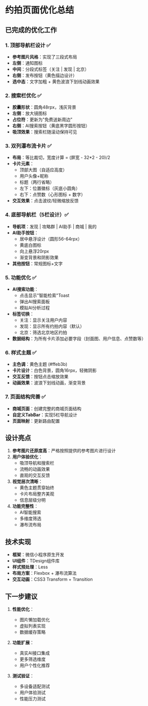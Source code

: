 # 约拍页面优化总结

## 已完成的优化工作

### 1. 顶部导航栏设计 ✅
- **参考图片风格**：实现了三段式布局
- **左侧**：通知图标
- **中间**：分段式标签（关注 | 发现 | 北京）
- **右侧**：发布按钮（黄色描边设计）
- **选中态**：文字加粗 + 黄色波浪下划线动画效果

### 2. 搜索栏优化 ✅
- **胶囊形状**：圆角48rpx，浅灰背景
- **左侧**：放大镜图标
- **占位符**：更新为"免费送新周边"
- **右侧**：AI搜索按钮（黄底黑字圆形按钮）
- **吸顶效果**：搜索栏随滚动保持可见

### 3. 双列瀑布流卡片 ✅
- **布局**：等比裁切，宽度计算 = (屏宽 - 32*2 - 20)/2
- **卡片元素**：
  - 顶部大图（自适应高度）
  - 用户头像+昵称
  - 标题（两行省略）
  - 左下：位置徽标（灰底小圆角）
  - 右下：点赞数（心形图标 + 数字）
- **交互效果**：点击波纹/轻微缩放反馈

### 4. 底部导航栏（5栏设计）✅
- **导航项**：发现 | 攻略群 | AI助手 | 商城 | 我的
- **AI助手按钮**：
  - 居中悬浮设计（圆形56-64rpx）
  - 黄底白图标
  - 向上悬浮20rpx
  - 渐变背景和阴影效果
- **其他按钮**：常规图标+文字

### 5. 功能优化 ✅
- **AI搜索功能**：
  - 点击显示"智能检索"Toast
  - 弹出AI搜索面板
  - 模拟AI分析过程
- **标签切换**：
  - 关注：显示关注用户内容
  - 发现：显示所有约拍内容（默认）
  - 北京：筛选北京地区约拍
- **数据结构**：为所有卡片添加必要字段（封面图、用户信息、点赞数等）

### 6. 样式主题 ✅
- **主色调**：黄色主题 (#ffeb3b)
- **卡片设计**：白色背景，圆角16rpx，轻微阴影
- **交互反馈**：按钮点击缩放效果
- **动画效果**：波浪下划线动画，渐变背景

### 7. 页面结构完善 ✅
- **商城页面**：创建完整的商城页面结构
- **自定义TabBar**：实现5栏导航设计
- **页面映射**：更新路由配置

## 设计亮点

1. **参考图片还原度高**：严格按照提供的参考图片进行设计
2. **用户体验优化**：
   - 吸顶导航和搜索栏
   - 流畅的动画效果
   - 直观的交互反馈
3. **视觉层次清晰**：
   - 黄色主题贯穿始终
   - 卡片布局整齐美观
   - 信息层级分明
4. **功能完整性**：
   - AI智能搜索
   - 多维度筛选
   - 瀑布流布局

## 技术实现

- **框架**：微信小程序原生开发
- **UI组件**：TDesign组件库
- **样式预处理**：Less
- **布局方案**：Flexbox + 瀑布流算法
- **交互动画**：CSS3 Transform + Transition

## 下一步建议

1. **性能优化**：
   - 图片懒加载优化
   - 虚拟列表实现
   - 数据缓存策略

2. **功能扩展**：
   - 真实AI接口集成
   - 更多筛选维度
   - 用户个性化推荐

3. **测试验证**：
   - 多设备适配测试
   - 用户体验测试
   - 性能压力测试
